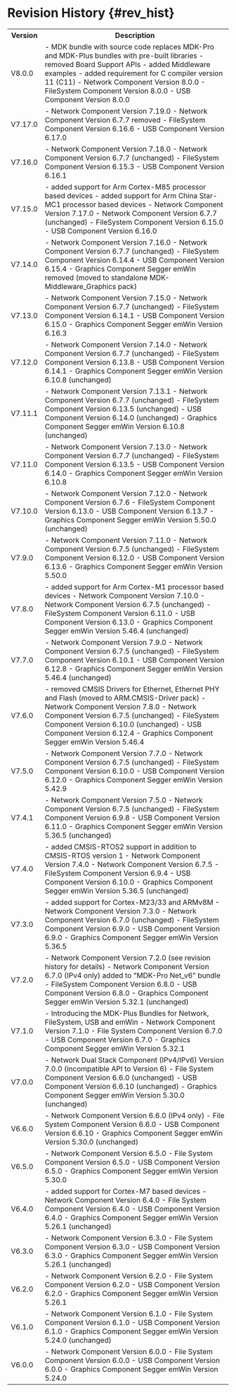 # Revision History {#rev_hist}

<table class="cmtable" summary="Revision History">
  <tr>
    <th>Version</th>
    <th>Description</th>
  </tr>
  <tr>
    <td>V8.0.0</td>
    <td>
      - MDK bundle with source code replaces MDK-Pro and MDK-Plus bundles with pre-built libraries
      - removed Board Support APIs
      - added Middleware examples
      - added requirement for C compiler version 11 (C11)
      - Network Component Version 8.0.0
      - FileSystem Component Version 8.0.0
      - USB Component Version 8.0.0
    </td>
  </tr>
  <tr>
    <td>V7.17.0</td>
    <td>
      - Network Component Version 7.19.0
      - Network Component Version 6.7.7 removed
      - FileSystem Component Version 6.16.6
      - USB Component Version 6.17.0
    </td>
  </tr>
  <tr>
    <td>V7.16.0</td>
    <td>
      - Network Component Version 7.18.0
      - Network Component Version 6.7.7 (unchanged)
      - FileSystem Component Version 6.15.3
      - USB Component Version 6.16.1
    </td>
  </tr>
  <tr>
    <td>V7.15.0</td>
    <td>
      - added support for Arm Cortex-M85 processor based devices
      - added support for Arm China Star-MC1 processor based devices
      - Network Component Version 7.17.0
      - Network Component Version 6.7.7 (unchanged)
      - FileSystem Component Version 6.15.0
      - USB Component Version 6.16.0
    </td>
  </tr>
  <tr>
    <td>V7.14.0</td>
    <td>
      - Network Component Version 7.16.0
      - Network Component Version 6.7.7 (unchanged)
      - FileSystem Component Version 6.14.4
      - USB Component Version 6.15.4
      - Graphics Component Segger emWin removed (moved to standalone MDK-Middleware_Graphics pack)
    </td>
  </tr>
  <tr>
    <td>V7.13.0</td>
    <td>
      - Network Component Version 7.15.0
      - Network Component Version 6.7.7 (unchanged)
      - FileSystem Component Version 6.14.1
      - USB Component Version 6.15.0
      - Graphics Component Segger emWin Version 6.16.3
    </td>
  </tr>
  <tr>
    <td>V7.12.0</td>
    <td>
      - Network Component Version 7.14.0
      - Network Component Version 6.7.7 (unchanged)
      - FileSystem Component Version 6.13.8
      - USB Component Version 6.14.1
      - Graphics Component Segger emWin Version 6.10.8 (unchanged)
    </td>
  </tr>
  <tr>
    <td>V7.11.1</td>
    <td>
      - Network Component Version 7.13.1
      - Network Component Version 6.7.7 (unchanged)
      - FileSystem Component Version 6.13.5 (unchanged)
      - USB Component Version 6.14.0 (unchanged)
      - Graphics Component Segger emWin Version 6.10.8 (unchanged)
    </td>
  </tr>
  <tr>
    <td>V7.11.0</td>
    <td>
      - Network Component Version 7.13.0
      - Network Component Version 6.7.7 (unchanged)
      - FileSystem Component Version 6.13.5
      - USB Component Version 6.14.0
      - Graphics Component Segger emWin Version 6.10.8
    </td>
  </tr>
  <tr>
    <td>V7.10.0</td>
    <td>
      - Network Component Version 7.12.0
      - Network Component Version 6.7.6
      - FileSystem Component Version 6.13.0
      - USB Component Version 6.13.7
      - Graphics Component Segger emWin Version 5.50.0 (unchanged)
    </td>
  </tr>
  <tr>
    <td>V7.9.0</td>
    <td>
      - Network Component Version 7.11.0
      - Network Component Version 6.7.5 (unchanged)
      - FileSystem Component Version 6.12.0
      - USB Component Version 6.13.6
      - Graphics Component Segger emWin Version 5.50.0
    </td>
  </tr>
  <tr>
    <td>V7.8.0</td>
    <td>
      - added support for Arm Cortex-M1 processor based devices
      - Network Component Version 7.10.0
      - Network Component Version 6.7.5 (unchanged)
      - FileSystem Component Version 6.11.0
      - USB Component Version 6.13.0
      - Graphics Component Segger emWin Version 5.46.4 (unchanged)
    </td>
  </tr>
  <tr>
    <td>V7.7.0</td>
    <td>
      - Network Component Version 7.9.0
      - Network Component Version 6.7.5 (unchanged)
      - FileSystem Component Version 6.10.1
      - USB Component Version 6.12.8
      - Graphics Component Segger emWin Version 5.46.4 (unchanged)
    </td>
  </tr>
  <tr>
    <td>V7.6.0</td>
    <td>
      - removed CMSIS Drivers for Ethernet, Ethernet PHY and Flash (moved to ARM.CMSIS-Driver pack)
      - Network Component Version 7.8.0
      - Network Component Version 6.7.5 (unchanged)
      - FileSystem Component Version 6.10.0 (unchanged)
      - USB Component Version 6.12.4
      - Graphics Component Segger emWin Version 5.46.4
    </td>
  </tr>
  <tr>
    <td>V7.5.0</td>
    <td>
      - Network Component Version 7.7.0
      - Network Component Version 6.7.5 (unchanged)
      - FileSystem Component Version 6.10.0
      - USB Component Version 6.12.0
      - Graphics Component Segger emWin Version 5.42.9
    </td>
  </tr>
  <tr>
    <td>V7.4.1</td>
    <td>
      - Network Component Version 7.5.0
      - Network Component Version 6.7.5 (unchanged)
      - FileSystem Component Version 6.9.8
      - USB Component Version 6.11.0
      - Graphics Component Segger emWin Version 5.36.5 (unchanged)
    </td>
  </tr>
  <tr>
    <td>V7.4.0</td>
    <td>
      - added CMSIS-RTOS2 support in addition to CMSIS-RTOS version 1
      - Network Component Version 7.4.0
      - Network Component Version 6.7.5
      - FileSystem Component Version 6.9.4
      - USB Component Version 6.10.0
      - Graphics Component Segger emWin Version 5.36.5 (unchanged)
    </td>
  </tr>
  <tr>
    <td>V7.3.0</td>
    <td>
      - added support for Cortex-M23/33 and ARMv8M
      - Network Component Version 7.3.0
      - Network Component Version 6.7.0 (unchanged)
      - FileSystem Component Version 6.9.0
      - USB Component Version 6.9.0
      - Graphics Component Segger emWin Version 5.36.5
    </td>
  </tr>
  <tr>
    <td>V7.2.0</td>
    <td>
      - Network Component Version 7.2.0 (see revision history for details)
      - Network Component Version 6.7.0 (IPv4 only) added to "MDK-Pro Net_v6" bundle
      - FileSystem Component Version 6.8.0
      - USB Component Version 6.8.0
      - Graphics Component Segger emWin Version 5.32.1 (unchanged)
    </td>
  </tr>
  <tr>
    <td>V7.1.0</td>
    <td>
      - Introducing the MDK-Plus Bundles for Network, FileSystem, USB and emWin
      - Network Component Version 7.1.0
      - File System Component Version 6.7.0
      - USB Component Version 6.7.0
      - Graphics Component Segger emWin Version 5.32.1
    </td>
  </tr>
  <tr>
    <td>V7.0.0</td>
    <td>
      - Network Dual Stack Component (IPv4/IPv6) Version 7.0.0 (incompatible API to Version 6)
      - File System Component Version 6.6.0 (unchanged)
      - USB Component Version 6.6.10 (unchanged)
      - Graphics Component Segger emWin Version 5.30.0 (unchanged)
    </td>
  </tr>
  <tr>
    <td>V6.6.0</td>
    <td>
      - Network Component Version 6.6.0 (IPv4 only)
      - File System Component Version 6.6.0
      - USB Component Version 6.6.10
      - Graphics Component Segger emWin Version 5.30.0 (unchanged)
    </td>
  </tr>
  <tr>
    <td>V6.5.0</td>
    <td>
      - Network Component Version 6.5.0
      - File System Component Version 6.5.0
      - USB Component Version 6.5.0
      - Graphics Component Segger emWin Version 5.30.0 
    </td>
  </tr>
  <tr>
    <td>V6.4.0</td>
    <td>
      - added support for Cortex-M7 based devices
      - Network Component Version 6.4.0
      - File System Component Version 6.4.0
      - USB Component Version 6.4.0
      - Graphics Component Segger emWin Version 5.26.1 (unchanged)
    </td>
  </tr>
  <tr>
    <td>V6.3.0</td>
    <td>
      - Network Component Version 6.3.0
      - File System Component Version 6.3.0
      - USB Component Version 6.3.0
      - Graphics Component Segger emWin Version 5.26.1 (unchanged)
    </td>
  </tr>
  <tr>
    <td>V6.2.0</td>
    <td>
      - Network Component Version 6.2.0
      - File System Component Version 6.2.0
      - USB Component Version 6.2.0
      - Graphics Component Segger emWin Version 5.26.1
    </td>
  </tr>
  <tr>
    <td>V6.1.0</td>
    <td>
      - Network Component Version 6.1.0
      - File System Component Version 6.1.0
      - USB Component Version 6.1.0
      - Graphics Component Segger emWin Version 5.24.0 (unchanged)
    </td>
  </tr>
  <tr>
    <td>V6.0.0</td>
    <td>
      - Network Component Version 6.0.0
      - File System Component Version 6.0.0
      - USB Component Version 6.0.0
      - Graphics Component Segger emWin Version 5.24.0
    </td>
  </tr>
</table>

